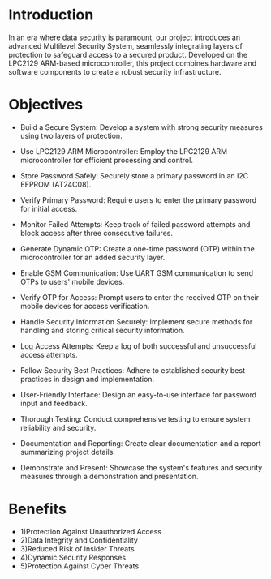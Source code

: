 # Introduction

  In an era where data security is paramount, our project introduces an advanced Multilevel Security System, seamlessly integrating layers 
  of protection to safeguard access to a secured product. Developed on the LPC2129 ARM-based microcontroller, this project combines hardware and software components 
  to create a robust security infrastructure.
  
# Objectives

* Build a Secure System:
Develop a system with strong security measures using two layers of protection.

* Use LPC2129 ARM Microcontroller:
Employ the LPC2129 ARM microcontroller for efficient processing and control.

* Store Password Safely:
Securely store a primary password in an I2C EEPROM (AT24C08).

* Verify Primary Password:
Require users to enter the primary password for initial access.

* Monitor Failed Attempts:
Keep track of failed password attempts and block access after three consecutive failures.

* Generate Dynamic OTP:
Create a one-time password (OTP) within the microcontroller for an added security layer.

* Enable GSM Communication:
Use UART GSM communication to send OTPs to users' mobile devices.

* Verify OTP for Access:
Prompt users to enter the received OTP on their mobile devices for access verification.

* Handle Security Information Securely:
Implement secure methods for handling and storing critical security information.

* Log Access Attempts:
Keep a log of both successful and unsuccessful access attempts.

* Follow Security Best Practices:
Adhere to established security best practices in design and implementation.

* User-Friendly Interface:
Design an easy-to-use interface for password input and feedback.

* Thorough Testing:
Conduct comprehensive testing to ensure system reliability and security.

* Documentation and Reporting:
Create clear documentation and a report summarizing project details.

* Demonstrate and Present:
Showcase the system's features and security measures through a demonstration and presentation.

# Benefits

* 1)Protection Against Unauthorized Access
* 2)Data Integrity and Confidentiality
* 3)Reduced Risk of Insider Threats
* 4)Dynamic Security Responses
* 5)Protection Against Cyber Threats
